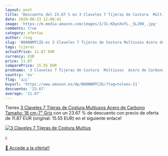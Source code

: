 ```yaml
---
layout: post
title: 'Descuento del 23.67 % en 3 Claveles 7 Tijeras de Costura  Multius'
date: 2020-08-23 12:08:41
image: 'https://m.media-amazon.com/images/I/31-KDynXofL._SL200_.jpg'
comments: true
category: ofertas
author: ring
slug: 'B00NNMTCZG-es 3 Claveles 7 Tijeras de Costura Multiusos Acero de Carbono...'
tags: tijeras
actualPrice: 11.87 EUR
currency: EUR
price: 11.87
comparePrice: 15.55 EUR
prodname: '3 Claveles 7 Tijeras de Costura  Multiusos  Acero de Carbono   Tamaño: 18 cm-7"   Gris'
country: 'es'
flag: '🇪🇸'
buyurl: 'https://www.amazon.es/dp/B00NNMTCZG/?tag=tolees-21'
descuento: '23.67'
average: '11.87'
---
```


Tienes [3 Claveles 7 Tijeras de Costura  Multiusos  Acero de Carbono   Tamaño: 18 cm-7"   Gris](https://www.amazon.es/dp/B00NNMTCZG/?tag=tolees-21) con un 23.67 % de descuento con precio de oferta de 11.87 EUR (original: 15.55 EUR) en el siguiente enlace!

[![3 Claveles 7 Tijeras de Costura  Multius](https://m.media-amazon.com/images/I/31-KDynXofL._SL200_.jpg)](https://www.amazon.es/dp/B00NNMTCZG/?tag=tolees-21)

ℹ️:


[🛒 Accede a la oferta!!](https://www.amazon.es/dp/B00NNMTCZG/?tag=tolees-21)

